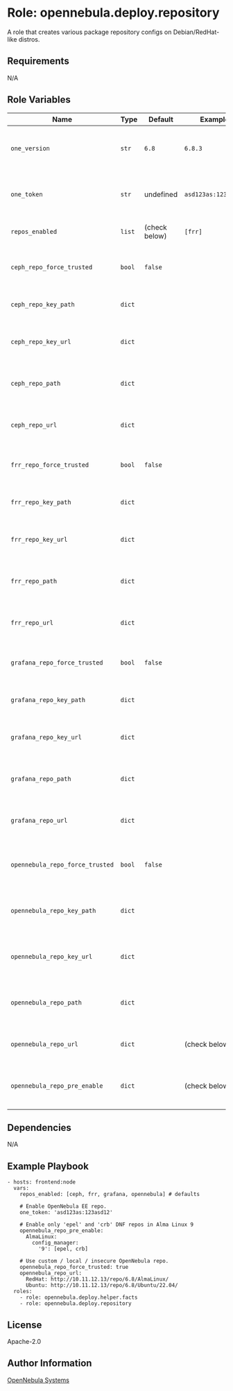 Role: opennebula.deploy.repository
==================================

A role that creates various package repository configs on Debian/RedHat-like distros.

Requirements
------------

N/A

Role Variables
--------------

| Name                            | Type   | Default       | Example             | Description                                                           |
|---------------------------------|--------|---------------|---------------------|-----------------------------------------------------------------------|
| `one_version`                   | `str`  | `6.8`         | `6.8.3`             | OpenNebula version (CE/EE is decided by the presence of `one_token`). |
| `one_token`                     | `str`  | undefined     | `asd123as:123asd12` | OpenNebula Enterprise Edition subscription token.                     |
| `repos_enabled`                 | `list` | (check below) | `[frr]`             | Enable installation of specific repos.                                |
|                                 |        |               |                     |                                                                       |
| `ceph_repo_force_trusted`       | `bool` | `false`       |                     | Disable Ceph GPG / SSL repo verification.                             |
| `ceph_repo_key_path`            | `dict` |               |                     | Ceph GPG key paths for Debian/RedHat distros.                         |
| `ceph_repo_key_url`             | `dict` |               |                     | Ceph GPG key urls for Debian/RedHat distros.                          |
| `ceph_repo_path`                | `dict` |               |                     | Ceph repo definition paths for Debian/RedHat distros.                 |
| `ceph_repo_url`                 | `dict` |               |                     | Ceph repo url for Debian/RedHat distros.                              |
|                                 |        |               |                     |                                                                       |
| `frr_repo_force_trusted`        | `bool` | `false`       |                     | Disable FRR GPG / SSL repo verification.                              |
| `frr_repo_key_path`             | `dict` |               |                     | FRR GPG key paths for Debian/RedHat distros.                          |
| `frr_repo_key_url`              | `dict` |               |                     | FRR GPG key urls for Debian/RedHat distros.                           |
| `frr_repo_path`                 | `dict` |               |                     | FRR repo definition paths for Debian/RedHat distros.                  |
| `frr_repo_url`                  | `dict` |               |                     | FRR repo url for Debian/RedHat distros.                               |
|                                 |        |               |                     |                                                                       |
| `grafana_repo_force_trusted`    | `bool` | `false`       |                     | Disable Grafana GPG / SSL repo verification.                          |
| `grafana_repo_key_path`         | `dict` |               |                     | Grafana GPG key paths for Debian/RedHat distros.                      |
| `grafana_repo_key_url`          | `dict` |               |                     | Grafana GPG key urls for Debian/RedHat distros.                       |
| `grafana_repo_path`             | `dict` |               |                     | Grafana repo definition paths for Debian/RedHat distros.              |
| `grafana_repo_url`              | `dict` |               |                     | Grafana repo url for Debian/RedHat distros.                           |
|                                 |        |               |                     |                                                                       |
| `opennebula_repo_force_trusted` | `bool` | `false`       |                     | Disable OpenNebula GPG / SSL repo verification.                       |
| `opennebula_repo_key_path`      | `dict` |               |                     | OpenNebula GPG key paths for Debian/RedHat distros.                   |
| `opennebula_repo_key_url`       | `dict` |               |                     | OpenNebula GPG key urls for Debian/RedHat distros.                    |
| `opennebula_repo_path`          | `dict` |               |                     | OpenNebula repo definition paths for Debian/RedHat distros.           |
| `opennebula_repo_url`           | `dict` |               | (check below)       | OpenNebula repo url for Debian/RedHat distros.                        |
| `opennebula_repo_pre_enable`    | `dict` |               | (check below)       | Definition of DNF repos to pre-enable in RedHat-like distros.         |

Dependencies
------------

N/A

Example Playbook
----------------

    - hosts: frontend:node
      vars:
        repos_enabled: [ceph, frr, grafana, opennebula] # defaults

        # Enable OpenNebula EE repo.
        one_token: 'asd123as:123asd12'

        # Enable only 'epel' and 'crb' DNF repos in Alma Linux 9
        opennebula_repo_pre_enable:
          AlmaLinux:
            config_manager:
              '9': [epel, crb]

        # Use custom / local / insecure OpenNebula repo.
        opennebula_repo_force_trusted: true
        opennebula_repo_url:
          RedHat: http://10.11.12.13/repo/6.8/AlmaLinux/
          Ubuntu: http://10.11.12.13/repo/6.8/Ubuntu/22.04/
      roles:
        - role: opennebula.deploy.helper.facts
        - role: opennebula.deploy.repository

License
-------

Apache-2.0

Author Information
------------------

[OpenNebula Systems](https://opennebula.io/)

